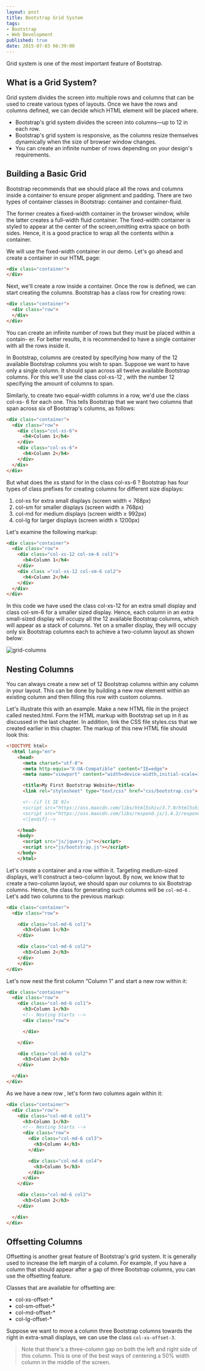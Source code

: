 ```yaml
---
layout: post
title: Bootstrap Grid System
tags:
- Bootstrap
- Web Development
published: true
date: 2015-07-03 06:39:00
---
```


Grid system is one of the most important feature of Bootstrap.

## What is a Grid System?
Grid system divides the screen into multiple rows and columns that can be used to create various types of layouts. Once we have the rows and columns defined, we can decide which HTML element will be placed where.

 * Bootstrap's grid system divides the screen into columns―up to 12 in each row.
 * Bootstrap's grid system is responsive, as the columns resize themselves dynamically when the size of browser window changes.
 * You can create an infinite number of rows depending on your design's requirements.

## Building a Basic Grid
Bootstrap recommends that we should place all the rows and columns inside a container to ensure proper alignment and padding. There are two types of container classes in Bootstrap: container and container-fluid.

The former creates a fixed-width container in the browser window, while the latter creates a full-width fluid container. The fixed-width container is styled to appear at the center of the screen,omitting extra space on both sides. Hence, it is a good practice to wrap all the contents within a container.

We will use the fixed-width container in our demo. Let's go ahead and create a container in our HTML page:

```html
<div class="container">
</div>
```

Next, we'll create a row inside a container. Once the row is defined, we can start creating the columns. Bootstrap has a class row for creating rows:

```html
<div class="container">
  <div class="row">
  </div>
</div>
```

You can create an infinite number of rows but they must be placed within a contain- er. For better results, it is recommended to have a single container with all the rows inside it.

In Bootstrap, columns are created by specifying how many of the 12 available Bootstrap columns you wish to span. Suppose we want to have only a single column. It should span across all twelve available Bootstrap columns. For this we'll use the class col-xs-12 , with the number 12 specifying the amount of columns to span.

Similarly, to create two equal-width columns in a row, we'd use the class col-xs- 6 for each one. This tells Bootstrap that we want two columns that span across six of Bootstrap's columns, as follows:

```html
<div class="container">
  <div class="row">
    <div class="col-xs-6">
      <h4>Column 1</h4>
    </div>
    <div class="col-xs-6">
      <h4>Column 2</h4>
    </div>
  </div>
</div>
```

But what does the xs stand for in the class col-xs-6 ? Bootstrap has four types of class prefixes for creating columns for different size displays:

 1. col-xs for extra small displays (screen width < 768px)
 2. col-sm for smaller displays (screen width ≥ 768px)
 3. col-md for medium displays (screen width ≥ 992px)
 4. col-lg for larger displays (screen width ≥ 1200px)

Let's examine the following markup:

```html
<div class="container">
  <div class="row">
    <div class="col-xs-12 col-sm-6 col1">
      <h4>Column 1</h4>
    </div>
    <div class ="col-xs-12 col-sm-6 col2">
      <h4>Column 2</h4>
    </div>
  </div>
</div>

```

In this code we have used the class col-xs-12 for an extra small display and class col-sm-6 for a smaller sized display. Hence, each column in an extra small-sized display will occupy all the 12 available Bootstrap columns, which will appear as a stack of columns. Yet on a smaller display, they will occupy only six Bootstrap columns each to achieve a two-column layout as shown below:

![grid-columns](http://eneskemalergin.github.io/images/grid-columns.png)

## Nesting Columns
You can always create a new set of 12 Bootstrap columns within any column in your layout. This can be done by building a new row element within an existing column and then filling this row with custom columns.

Let's illustrate this with an example. Make a new HTML file in the project called nested.html. Form the HTML markup with Bootstrap set up in it as discussed in the  last chapter. In addition, link the CSS file styles.css that we created earlier in this chapter. The markup of this new HTML file should look this:

```html
<!DOCTYPE html>
  <html lang="en">
    <head>
      <meta charset="utf-8">
      <meta http-equiv="X-UA-Compatible" content="IE=edge">
      <meta name="viewport" content="width=device-width,initial-scale=1">

      <title>My First Bootstrap Website</title>
      <link rel="stylesheet" type="text/css" href="css/bootstrap.css">

      <!--[if lt IE 9]>
      <script src="https://oss.maxcdn.com/libs/html5shiv/3.7.0/html5shiv.js"></script>
      <script src="https://oss.maxcdn.com/libs/respond.js/1.4.2/respond.min.js"></script>
      <![endif]-->

    </head>
    <body>
      <script src="js/jquery.js"></script>
      <script src="js/bootstrap.js"></script>
    </body>
    </html>
```
Let's create a container and a row within it. Targeting medium-sized displays, we'll construct a two-column layout. By now, we know that to create a two-column layout, we should span our columns to six Bootstrap columns. Hence, the class for generating such columns will be ```col-md-6``` . Let's add two columns to the previous markup:

```html
<div class="container">
  <div class="row">

    <div class="col-md-6 col1">
      <h3>Column 1</h3>
    </div>

    <div class="col-md-6 col2">
      <h3>Column 2</h3>
    </div>
    </div>
</div>
```

Let's now nest the first column “Column 1” and start a new row within it:

```html
<div class="container">
  <div class="row">
    <div class="col-md-6 col1">
      <h3>Column 1</h3>
      <!-- Nesting Starts -->
      <div class="row">

      </div>

    </div>

    <div class="col-md-6 col2">
      <h3>Column 2</h3>
    </div>

  </div>
</div>
```

As we have a new row , let's form two columns again within it:

```html
<div class="container">
  <div class="row">
    <div class="col-md-6 col1">
      <h3>Column 1</h3>
      <!-- Nesting Starts -->
      <div class="row">
        <div class="col-md-6 col3">
          <h3>Column 4</h3>
        </div>

        <div class="col-md-6 col4">
          <h3>Column 5</h3>
        </div>
      </div>
    </div>

    <div class="col-md-6 col2">
      <h3>Column 2</h3>
    </div>

  </div>
</div>
```

## Offsetting Columns
Offsetting is another great feature of Bootstrap's grid system. It is generally used to increase the left margin of a column. For example, if you have a column that should appear after a gap of three Bootstrap columns, you can use the offsetting feature.

Classes that are available for offsetting are:
 - col-xs-offset-*
 - col-sm-offset-*
 - col-md-offset-*
 - col-lg-offset-*

Suppose we want to move a column three Bootstrap columns towards the right in
extra-small displays, we can use the class ```col-xs-offset-3```.

> Note that there's a three-column gap on both the left and right side of this column. This is one of the best ways of centering a 50% width column in the middle of the screen.

